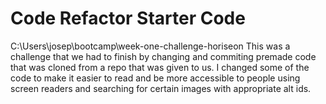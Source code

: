 # Code Refactor Starter Code
C:\Users\josep\bootcamp\week-one-challenge-horiseon
This was a challenge that we had to finish by changing and commiting premade code that was cloned from a repo that was given to us.
I changed some of the code to make it easier to read and be more accessible to people using screen readers and searching for certain images with appropriate alt ids.
